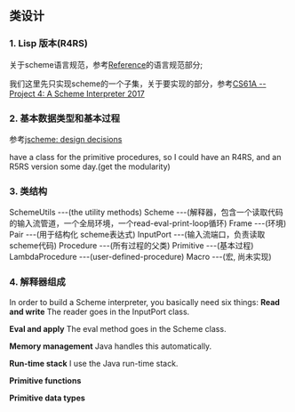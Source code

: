 
## 类设计

### 1. Lisp 版本(R4RS)
关于scheme语言规范，参考[Reference](https://github.com/xuefengCrown/SchemeInJava/blob/master/Reference.md)的语言规范部分;

我们这里先只实现scheme的一个子集，关于要实现的部分，参考[CS61A -- Project 4: A Scheme Interpreter 2017](https://inst.eecs.berkeley.edu/~cs61a/sp17/proj/scheme/)

### 2. 基本数据类型和基本过程
参考[jscheme: design decisions](http://www.norvig.com/jscheme-design.html)

have a class for the primitive procedures, so I could have an R4RS, and an R5RS version some day.(get the modularity)

### 3. 类结构
SchemeUtils             ---(the utility methods)
    Scheme              ---(解释器，包含一个读取代码的输入流管道，一个全局环境，一个read-eval-print-loop循环)
    Frame               ---(环境)
    Pair                ---(用于结构化 scheme表达式)
    InputPort           ---(输入流端口，负责读取scheme代码)
    Procedure           ---(所有过程的父类)
       Primitive        ---(基本过程)
       LambdaProcedure  ---(user-defined-procedure)
          Macro         ---(宏, 尚未实现)

### 4. 解释器组成
In order to build a Scheme interpreter, you basically need six things:
   **Read and write** The reader goes in the InputPort class.
    
   **Eval and apply** The eval method goes in the Scheme class.
   
   **Memory management**  Java handles this automatically.

   **Run-time stack** I use the Java run-time stack.
   
   **Primitive functions**
   
   **Primitive data types**


